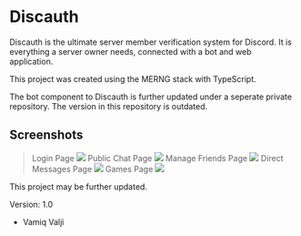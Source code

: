 # Discauth

Discauth is the ultimate server member verification system for Discord. It is everything a server owner needs, connected with a bot and web application.

This project was created using the MERNG stack with TypeScript.

The bot component to Discauth is further updated under a seperate private repository. The version in this repository is outdated.

## Screenshots

> Login Page
> ![](readme_images/login_page.PNG)
> Public Chat Page
> ![](readme_images/public_chat.PNG)
> Manage Friends Page
> ![](readme_images/manage_friends_page.PNG)
> Direct Messages Page
> ![](readme_images/direct_messages_page.PNG)
> Games Page
> ![](readme_images/games_page.PNG)

This project may be further updated.

Version: 1.0

- Vamiq Valji
